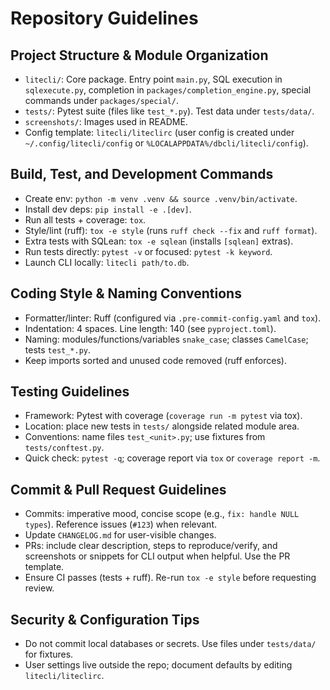 # Repository Guidelines

## Project Structure & Module Organization
- `litecli/`: Core package. Entry point `main.py`, SQL execution in `sqlexecute.py`, completion in `packages/completion_engine.py`, special commands under `packages/special/`.
- `tests/`: Pytest suite (files like `test_*.py`). Test data under `tests/data/`.
- `screenshots/`: Images used in README.
- Config template: `litecli/liteclirc` (user config is created under `~/.config/litecli/config` or `%LOCALAPPDATA%/dbcli/litecli/config`).

## Build, Test, and Development Commands
- Create env: `python -m venv .venv && source .venv/bin/activate`.
- Install dev deps: `pip install -e .[dev]`.
- Run all tests + coverage: `tox`.
- Style/lint (ruff): `tox -e style` (runs `ruff check --fix` and `ruff format`).
- Extra tests with SQLean: `tox -e sqlean` (installs `[sqlean]` extras).
- Run tests directly: `pytest -v` or focused: `pytest -k keyword`.
- Launch CLI locally: `litecli path/to.db`.

## Coding Style & Naming Conventions
- Formatter/linter: Ruff (configured via `.pre-commit-config.yaml` and `tox`).
- Indentation: 4 spaces. Line length: 140 (see `pyproject.toml`).
- Naming: modules/functions/variables `snake_case`; classes `CamelCase`; tests `test_*.py`.
- Keep imports sorted and unused code removed (ruff enforces).

## Testing Guidelines
- Framework: Pytest with coverage (`coverage run -m pytest` via tox).
- Location: place new tests in `tests/` alongside related module area.
- Conventions: name files `test_<unit>.py`; use fixtures from `tests/conftest.py`.
- Quick check: `pytest -q`; coverage report via `tox` or `coverage report -m`.

## Commit & Pull Request Guidelines
- Commits: imperative mood, concise scope (e.g., `fix: handle NULL types`). Reference issues (`#123`) when relevant.
- Update `CHANGELOG.md` for user-visible changes.
- PRs: include clear description, steps to reproduce/verify, and screenshots or snippets for CLI output when helpful. Use the PR template.
- Ensure CI passes (tests + ruff). Re-run `tox -e style` before requesting review.

## Security & Configuration Tips
- Do not commit local databases or secrets. Use files under `tests/data/` for fixtures.
- User settings live outside the repo; document defaults by editing `litecli/liteclirc`.
